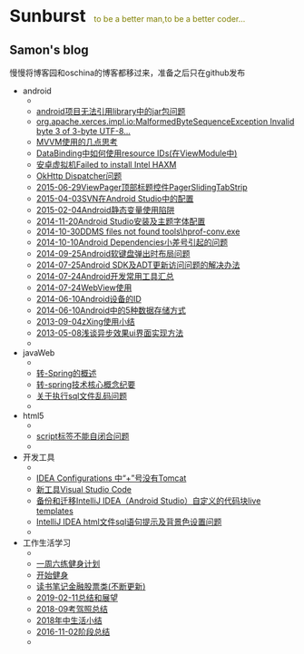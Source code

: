 <!-- # Sunburst #
to be a better man,to be a better coder... -->
<p style="font-size: 30px;font-weight: bold;">Sunburst&nbsp;&nbsp;<small style="font-size: 14px;font-weight: normal;color:olive">to be a better man,to be a better coder...</small></p>

<!-- <img style="width:755px; height:auto;" alt=""
        src="https://raw.githubusercontent.com/songmeng/Sunburst/master/Images/tool201905221.jpg"> -->
## Samon's blog
慢慢将博客园和oschina的博客都移过来，准备之后只在github发布



* android
    * []()
    <!-- * [](https://github.com/songmeng/Sunburst/issues/) -->
    * [android项目无法引用library中的jar包问题](https://github.com/songmeng/Sunburst/issues/33)
    * [org.apache.xerces.impl.io:MalformedByteSequenceException Invalid byte 3 of 3-byte UTF-8...](https://github.com/songmeng/Sunburst/issues/32)
    * [MVVM使用的几点思考](https://github.com/songmeng/Sunburst/issues/31)
    * [DataBinding中如何使用resource IDs(在ViewModule中)](https://github.com/songmeng/Sunburst/issues/25)
    * [安卓虚拟机Failed to install Intel HAXM](https://github.com/songmeng/Sunburst/issues/5)
    * [OkHttp Dispatcher问题](https://github.com/songmeng/Sunburst/issues/6)
    <!-- * [](https://github.com/songmeng/Sunburst/issues/*) -->
    * [2015-06-29ViewPager顶部标题控件PagerSlidingTabStrip](https://github.com/songmeng/Sunburst/issues/22)
    * [2015-04-03SVN在Android Studio中的配置](https://github.com/songmeng/Sunburst/issues/21)
    * [2015-02-04Android静态变量使用陷阱](https://github.com/songmeng/Sunburst/issues/20)
    * [2014-11-20Android Studio安装及主题字体配置](https://github.com/songmeng/Sunburst/issues/19)
    * [2014-10-30DDMS files not found tools\hprof-conv.exe](https://github.com/songmeng/Sunburst/issues/18)
    * [2014-10-10Android Dependencies小差号引起的问题](https://github.com/songmeng/Sunburst/issues/17)
    * [2014-09-25Android软键盘弹出时布局问题](https://github.com/songmeng/Sunburst/issues/16)
    * [2014-07-25Android SDK及ADT更新访问问题的解决办法](https://github.com/songmeng/Sunburst/issues/15)
    * [2014-07-24Android开发常用工具汇总](https://github.com/songmeng/Sunburst/issues/14)
    * [2014-07-24WebView使用](https://github.com/songmeng/Sunburst/issues/13)
    * [2014-06-10Android设备的ID](https://github.com/songmeng/Sunburst/issues/12)
    * [2014-06-10Android中的5种数据存储方式](https://github.com/songmeng/Sunburst/issues/11)
    * [2013-09-04zXing使用小结](https://github.com/songmeng/Sunburst/issues/10)
    * [2013-05-08浅谈异步效果ui界面实现方法](https://github.com/songmeng/Sunburst/issues/9)
    * []()
* javaWeb
    * []()
    * [转-Spring的概述](https://github.com/songmeng/Sunburst/issues/24)
    * [转-spring技术核心概念纪要](https://github.com/songmeng/Sunburst/issues/23)
    * [关于执行sql文件乱码问题](https://github.com/songmeng/Sunburst/issues/4)
    * []()
* html5
    * []()
    * [script标签不能自闭合问题](https://github.com/songmeng/Sunburst/issues/27)
    * []()
* 开发工具
    * []()
    * [IDEA Configurations 中“+”号没有Tomcat](https://github.com/songmeng/Sunburst/issues/35)
    * [新工具Visual Studio Code](https://github.com/songmeng/Sunburst/issues/28)
    * [备份和迁移IntelliJ IDEA（Android Studio）自定义的代码块live templates](https://github.com/songmeng/Sunburst/issues/26)
    * [IntelliJ IDEA html文件sql语句提示及背景色设置问题](https://github.com/songmeng/Sunburst/issues/1)
    * []()
* 工作生活学习
    * []()
    * [一周六练健身计划](https://github.com/songmeng/Sunburst/issues/34)
    * [开始健身](https://github.com/songmeng/Sunburst/issues/30)
    * [读书笔记金融股票类(不断更新)](https://github.com/songmeng/Sunburst/issues/29)
    * [2019-02-11总结和展望](https://github.com/songmeng/Sunburst/issues/3)
    * [2018-09考驾照总结](https://github.com/songmeng/Sunburst/issues/8)
    * [2018年中生活小结](https://github.com/songmeng/Sunburst/issues/7)
    * [2016-11-02阶段总结](https://github.com/songmeng/Sunburst/issues/2)
    * []()
    